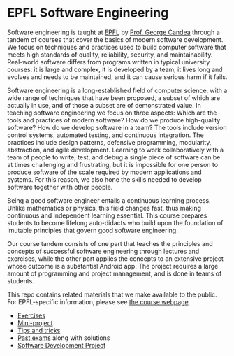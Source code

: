 # EPFL Software Engineering

Software engineering is taught at [EPFL](http://ic.epfl.ch) by [Prof. George Candea](http://dslab.epfl.ch/people/candea) through a tandem of courses that cover the basics of modern software development.
We focus on techniques and practices used to build computer software that meets high standards of quality, reliability, security, and maintainability.
Real-world software differs from programs written in typical university courses: it is large and complex, it is developed by a team, it lives long and evolves and needs to be maintained, and it can cause serious harm if it fails.

Software engineering is a long-established field of computer science, with a wide range of techniques that have been proposed, a subset of which are actually in use, and of those a subset are of demonstrated value.
In teaching software engineering we focus on three aspects: Which are the tools and practices of modern software? How do we produce high-quality software? How do we develop software in a team?
The tools include version control systems, automated testing, and continuous integration. The practices include design patterns, defensive programming, modularity, abstraction, and agile development.
Learning to work collaboratively with a team of people to write, test, and debug a single piece of software can be at times challenging and frustrating, but it is impossible for one person to produce software of the scale required by modern applications and systems.
For this reason, we also hone the skills needed to develop software together with other people. 

Being a good software engineer entails a continuous learning process. Unlike mathematics or physics, this field changes fast, thus making continuous and independent learning essential.
This course prepares students to become lifelong auto-didacts who build upon the foundation of imutable principles that govern good software engineering.

Our course tandem consists of one part that teaches the principles and concepts of successful software engineering through lectures and exercises, while the other part applies the concepts to an extensive project whose outcome is a substantial Android app.
The project requires a large amount of programming and project management, and is done in teams of students.

This repo contains related materials that we make available to the public. For EPFL-specific information, please see [the course webpage](http://dslab.epfl.ch/teaching/sweng/).

- [Exercises](exercises)
- [Mini-project](project)
- [Tips and tricks](tips)
- [Past exams](exams) along with solutions
- [Software Development Project](sdp)
